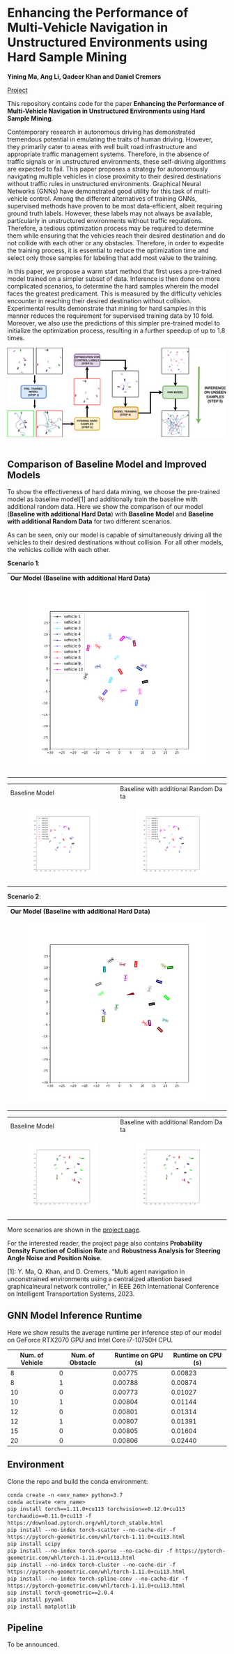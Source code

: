 # Enhancing the Performance of Multi-Vehicle Navigation in Unstructured Environments using Hard Sample Mining

**Yining Ma, Ang Li, Qadeer Khan and Daniel Cremers**

[Project](https://yininghase.github.io/multiagent-collision-mining/) 

This repository contains code for the paper **Enhancing the Performance of Multi-Vehicle Navigation in Unstructured Environments using Hard Sample Mining**. 

Contemporary research in autonomous driving has demonstrated tremendous potential in emulating the traits of human driving. However, they primarily cater to areas with well built road infrastructure and appropriate traffic management systems. Therefore, in the absence of traffic signals or in unstructured environments, these self-driving algorithms are expected to fail. This paper proposes a strategy for autonomously navigating multiple vehicles in close proximity to their desired destinations without traffic rules in unstructured environments. Graphical Neural Networks (GNNs) have demonstrated good utility for this task of multi-vehicle control. Among the different alternatives of training GNNs, supervised methods have proven to be most data-efficient, albeit requiring ground truth labels. However, these labels may not always be available, particularly in unstructured environments without traffic regulations. Therefore, a tedious optimization process may be required to determine them while ensuring that the vehicles reach their desired destination and do not collide with each other or any obstacles. Therefore, in order to expedite the training process, it is essential to reduce the optimization time and select only those samples for labeling that add most value to the training.  

In this paper, we propose a warm start method that first uses a pre-trained model trained on a simpler subset of data. Inference is then done on more complicated scenarios, to determine the hard samples wherein the model faces the greatest predicament. This is measured by the difficulty vehicles encounter in reaching their desired destination without collision. Experimental results demonstrate that mining for hard samples in this manner reduces the requirement for supervised training data by 10 fold. Moreover, we also use the predictions of this simpler pre-trained model to initialize the optimization process, resulting in a further speedup of up to 1.8 times.
<br />

![image](./images/overview.png)
<br />
<br />

## Comparison of Baseline Model and Improved Models

To show the effectiveness of hard data mining, we choose the pre-trained model as baseline model[1] and additionally train the baseline with additional random data. Here we show the comparison of our model (**Baseline with additional Hard Data**) with **Baseline Model** and **Baseline with additional Random Data**  for two different scenarios.

As can be seen, only our model is capable of simultaneously driving all the vehicles to their desired destinations without collision. For all other models, the vehicles collide with each other. 

 
**Scenario 1**:

<table style="table-layout: fixed; word-break: break-all; word-wrap: break-word;" width="100%">
  <tr>
    <td width="50%">
        <text>
          <strong>Our Model (Baseline with additional Hard Data)</strong>      
        </text>
    </td>
  </tr>
  <tr>
    <td width="50%">
        <figure>
            <img src="./images/improved_model_with_hard_data_1.gif">
        </figure>
    </td>
  </tr>
</table>
<table style="table-layout: fixed; word-break: break-all; word-wrap: break-word;" width="100%">
  <tr>
    <td width="50%">
        <text>
        Baseline Model         
        </text> 
    </td>
    <td width="50%">
        <text>
        Baseline with additional Random Data
        </text>
    </td>
  </tr>
  <tr>
    <td width="50%">
        <figure>
            <img src="./images/baseline_model_1.gif">
        </figure>
    </td>
    <td width="50%">
        <figure>
            <img src="./images/improved_model_with_random_data_1.gif">
        </figure>
    </td>
  </tr>
</table>


**Scenario 2**:

<table style="table-layout: fixed; word-break: break-all; word-wrap: break-word;" width="100%">
  <tr>
    <td width="50%">
        <text>
          <strong>Our Model (Baseline with additional Hard Data)</strong>      
        </text>
    </td>
  </tr>
  <tr>
    <td width="50%">
        <figure>
            <img src="./images/improved_model_with_hard_data_2.gif">
        </figure>
    </td>
  </tr>
</table>
<table style="table-layout: fixed; word-break: break-all; word-wrap: break-word;" width="100%">
  <tr>
    <td width="50%">
        <text>
        Baseline Model         
        </text> 
    </td>
    <td width="50%">
        <text>
        Baseline with additional Random Data
        </text>
    </td>
  </tr>
  <tr>
    <td width="50%">
        <figure>
            <img src="./images/baseline_model_2.gif">
        </figure>
    </td>
    <td width="50%">
        <figure>
            <img src="./images/improved_model_with_random_data_2.gif">
        </figure>
    </td>
  </tr>
</table>

More scenarios are shown in the [project page](https://yininghase.github.io/multiagent-collision-mining/).

For the interested reader, the project page also contains **Probability Density Function of Collision Rate** and **Robustness Analysis for Steering Angle Noise and Position Noise**.

[1]: Y. Ma, Q. Khan, and D. Cremers, “Multi agent navigation in unconstrained environments using a centralized attention based graphicalneural network controller,” in IEEE 26th International Conference on Intelligent Transportation Systems, 2023.


## GNN Model Inference Runtime

Here we show results the average runtime per inference step of our model on GeForce RTX2070 GPU and Intel Core i7-10750H CPU.

| Num. of Vehicle | Num. of Obstacle | Runtime on GPU (s) | Runtime on CPU (s) |
| --------------- | ---------------- | ------------------ | ------------------ |
| 8               | 0                | 0.00775            | 0.00823            |
| 8               | 1                | 0.00788            | 0.00874            |
| 10              | 0                | 0.00773            | 0.01027            |
| 10              | 1                | 0.00804            | 0.01144            |
| 12              | 0                | 0.00801            | 0.01314            |
| 12              | 1                | 0.00807            | 0.01391            |
| 15              | 0                | 0.00805            | 0.01604            |
| 20              | 0                | 0.00806            | 0.02440            |


## Environment

Clone the repo and build the conda environment:
```
conda create -n <env_name> python=3.7 
conda activate <env_name>
pip install torch==1.11.0+cu113 torchvision==0.12.0+cu113 torchaudio==0.11.0+cu113 -f https://download.pytorch.org/whl/torch_stable.html
pip install --no-index torch-scatter --no-cache-dir -f https://pytorch-geometric.com/whl/torch-1.11.0+cu113.html
pip install scipy
pip install --no-index torch-sparse --no-cache-dir -f https://pytorch-geometric.com/whl/torch-1.11.0+cu113.html
pip install --no-index torch-cluster --no-cache-dir -f https://pytorch-geometric.com/whl/torch-1.11.0+cu113.html
pip install --no-index torch-spline-conv --no-cache-dir -f https://pytorch-geometric.com/whl/torch-1.11.0+cu113.html
pip install torch-geometric==2.0.4
pip install pyyaml
pip install matplotlib
```


## Pipeline

To be announced.